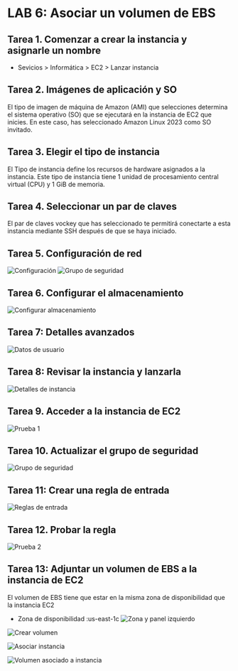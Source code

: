 # LAB 6: Asociar un volumen de EBS

## Tarea 1. Comenzar a crear la instancia y asignarle un nombre
- Sevicios > Informática > EC2 > Lanzar instancia

## Tarea 2. Imágenes de aplicación y SO
El tipo de imagen de máquina de Amazon (AMI) que selecciones determina el sistema operativo (SO) que se ejecutará en la instancia de EC2 que inicies. En este caso, has seleccionado Amazon Linux 2023 como SO invitado.

## Tarea 3. Elegir el tipo de instancia
El Tipo de instancia define los recursos de hardware asignados a la instancia. Este tipo de instancia tiene 1 unidad de procesamiento central virtual (CPU) y 1 GiB de memoria.

## Tarea 4. Seleccionar un par de claves
El par de claves vockey que has seleccionado te permitirá conectarte a esta instancia mediante SSH después de que se haya iniciado.

## Tarea 5. Configuración de red
![Configuración](image-28.png)
![Grupo de seguridad](image-29.png)

## Tarea 6. Configurar el almacenamiento
![Configurar almacenamiento](image-30.png)

## Tarea 7: Detalles avanzados
![Datos de usuario](image-31.png)

## Tarea 8: Revisar la instancia y lanzarla
![Detalles de instancia](image-32.png)

## Tarea 9. Acceder a la instancia de EC2
![Prueba 1](image-33.png)

## Tarea 10. Actualizar el grupo de seguridad
![Grupo de seguridad](image-34.png)

## Tarea 11: Crear una regla de entrada
![Reglas de entrada](image-36.png)

## Tarea 12. Probar la regla
![Prueba 2](image-35.png)

## Tarea 13: Adjuntar un volumen de EBS a la instancia de EC2
El volumen de EBS tiene que estar en la misma zona de disponibilidad que la instancia EC2

- Zona de disponibilidad :us-east-1c
![Zona y panel izquierdo](image-37.png)

![Crear volumen](image-38.png)

![Asociar instancia](image-39.png)

![Volumen asociado a instancia](image-40.png)